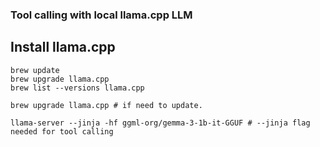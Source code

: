### Tool calling with local llama.cpp LLM

## Install llama.cpp
```
brew update
brew upgrade llama.cpp
brew list --versions llama.cpp

brew upgrade llama.cpp # if need to update.

llama-server --jinja -hf ggml-org/gemma-3-1b-it-GGUF # --jinja flag needed for tool calling

```
